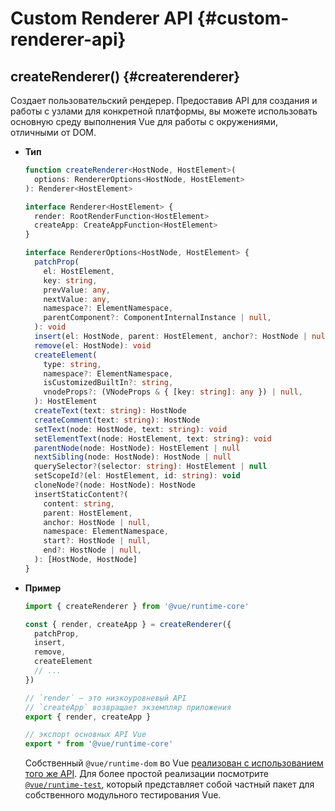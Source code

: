 # Custom Renderer API {#custom-renderer-api}

## createRenderer() {#createrenderer}

Создает пользовательский рендерер. Предоставив API для создания и работы с узлами для конкретной платформы, вы можете использовать основную среду выполнения Vue для работы с окружениями, отличными от DOM.

- **Тип**

  ```ts
  function createRenderer<HostNode, HostElement>(
    options: RendererOptions<HostNode, HostElement>
  ): Renderer<HostElement>

  interface Renderer<HostElement> {
    render: RootRenderFunction<HostElement>
    createApp: CreateAppFunction<HostElement>
  }

  interface RendererOptions<HostNode, HostElement> {
    patchProp(
      el: HostElement,
      key: string,
      prevValue: any,
      nextValue: any,
      namespace?: ElementNamespace,
      parentComponent?: ComponentInternalInstance | null,
    ): void
    insert(el: HostNode, parent: HostElement, anchor?: HostNode | null): void
    remove(el: HostNode): void
    createElement(
      type: string,
      namespace?: ElementNamespace,
      isCustomizedBuiltIn?: string,
      vnodeProps?: (VNodeProps & { [key: string]: any }) | null,
    ): HostElement
    createText(text: string): HostNode
    createComment(text: string): HostNode
    setText(node: HostNode, text: string): void
    setElementText(node: HostElement, text: string): void
    parentNode(node: HostNode): HostElement | null
    nextSibling(node: HostNode): HostNode | null
    querySelector?(selector: string): HostElement | null
    setScopeId?(el: HostElement, id: string): void
    cloneNode?(node: HostNode): HostNode
    insertStaticContent?(
      content: string,
      parent: HostElement,
      anchor: HostNode | null,
      namespace: ElementNamespace,
      start?: HostNode | null,
      end?: HostNode | null,
    ): [HostNode, HostNode]
  }
  ```

- **Пример**

  ```js
  import { createRenderer } from '@vue/runtime-core'

  const { render, createApp } = createRenderer({
    patchProp,
    insert,
    remove,
    createElement
    // ...
  })

  // `render` — это низкоуровневый API
  // `createApp` возвращает экземпляр приложения
  export { render, createApp }

  // экспорт основных API Vue
  export * from '@vue/runtime-core'
  ```

  Собственный `@vue/runtime-dom` во Vue [реализован с использованием того же API](https://github.com/vuejs/core/blob/main/packages/runtime-dom/src/index.ts). Для более простой реализации посмотрите [`@vue/runtime-test`](https://github.com/vuejs/core/blob/main/packages/runtime-test/src/index.ts), который представляет собой частный пакет для собственного модульного тестирования Vue.

